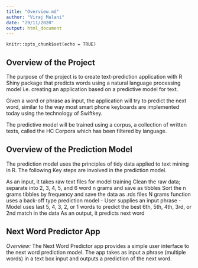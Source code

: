 ```yaml
---
title: "Overview.md"
author: "Viraj Malani"
date: "29/11/2020"
output: html_document
---
```


```{r setup, include=FALSE}
knitr::opts_chunk$set(echo = TRUE)
```

## Overview of the Project
The purpose of the project is to create text-prediction application with R Shiny package that predicts words using a natural language processing model i.e. creating an application based on a predictive model for text.

Given a word or phrase as input, the application will try to predict the next word, similar to the way most smart phone keyboards are implemented today using the technology of Swiftkey.

The predictive model will be trained using a corpus, a collection of written texts, called the HC Corpora which has been filtered by language.

## Overview of the Prediction Model
The prediction model uses the principles of tidy data applied to text mining in R. The following Key steps are involved in the prediction model.

As an input, it takes raw text files for model training
Clean the raw data; separate into 2, 3, 4, 5, and 6 word n grams and save as tibbles
Sort the n grams tibbles by frequency and save the data as .rds files
N grams function uses a back-off type prediction model - User supplies an input phrase - Model uses last 5, 4, 3, 2, or 1 words to predict the best 6th, 5th, 4th, 3rd, or 2nd match in the data
As an output, it predicts next word


## Next Word Predictor App
*Overview:* The Next Word Predictor app provides a simple user interface to the next word prediction model. The app takes as input a phrase (multiple words) in a text box input and outputs a prediction of the next word.